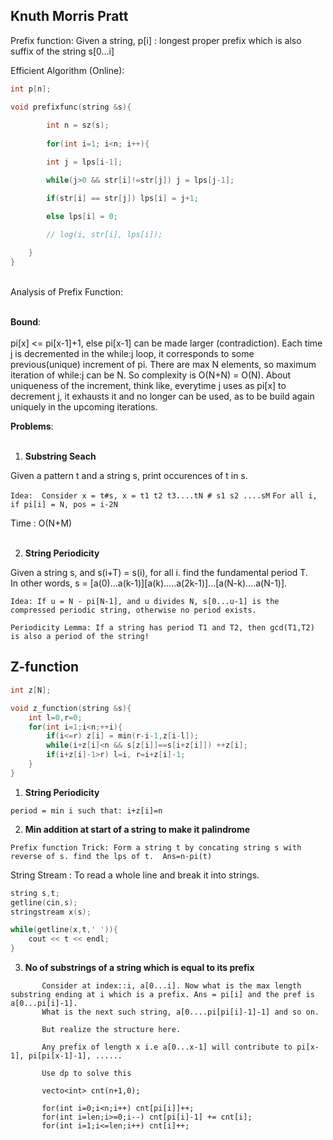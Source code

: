 ## Knuth Morris Pratt 

Prefix function: Given a string, p[i] : longest proper prefix which is also suffix of the string s[0...i] 

Efficient Algorithm (Online): 

```cpp
int p[n];

void prefixfunc(string &s){
        
        int n = sz(s);
        
    	for(int i=1; i<n; i++){

		int j = lps[i-1];

		while(j>0 && str[i]!=str[j]) j = lps[j-1];

		if(str[i] == str[j]) lps[i] = j+1;

		else lps[i] = 0;
		
		// log(i, str[i], lps[i]);

	}
}
```
</br>
Analysis of Prefix Function: 
</br>
</br>

**Bound**: 
</br>
</br>
pi[x] <= pi[x-1]+1, else pi[x-1] can be made larger (contradiction).
Each time j is decremented in the while:j loop, it corresponds to some previous(unique) increment of pi. There are max N elements, so maximum iteration of while:j can be N. So complexity is O(N+N) = O(N). About uniqueness of the increment, think like, everytime j uses as pi[x] to decrement j, it exhausts it and no longer can be used, as to be build again uniquely in the upcoming iterations.

**Problems**:
</br>
</br>

1. **Substring Seach**

Given a pattern t and a string s, print occurences of t in s.

```Idea:  Consider x = t#s, x = t1 t2 t3....tN # s1 s2 ....sM```
```For all i, if pi[i] = N, pos = i-2N```

Time : O(N+M)
</br>
</br>

2. **String Periodicity**

Given a string s, and s(i+T) = s(i), for all i. find the fundamental period T.</br>
In other words, s = [a(0)...a(k-1)][a(k).....a(2k-1)]...[a(N-k)....a(N-1)]. 
</br>

```Idea: If u = N - pi[N-1], and u divides N, s[0...u-1] is the compressed periodic string, otherwise no period exists.```

```Periodicity Lemma: If a string has period T1 and T2, then gcd(T1,T2) is also a period of the string!```

## Z-function

```cpp
int z[N];

void z_function(string &s){
    int l=0,r=0;
    for(int i=1;i<n;++i){
        if(i<=r) z[i] = min(r-i-1,z[i-l]);
        while(i+z[i]<n && s[z[i]]==s[i+z[i]]) ++z[i];
        if(i+z[i]-1>r) l=i, r=i+z[i]-1;
    }
}
```

1. **String Periodicity**

```period = min i such that: i+z[i]=n```

2. **Min addition at start of a string to make it palindrome**

`Prefix function Trick: Form a string t by concating string s with reverse of s. find the lps of t.  Ans=n-pi(t)`

String Stream : To read a whole line and break it into strings.
</br>
```cpp
string s,t;
getline(cin,s);
stringstream x(s);

while(getline(x,t,' ')){
    cout << t << endl;
}
```

3. **No of substrings of a string which is equal to its prefix**

```
       Consider at index::i, a[0...i]. Now what is the max length substring ending at i which is a prefix. Ans = pi[i] and the pref is a[0...pi[i]-1].
       What is the next such string, a[0....pi[pi[i]-1]-1] and so on. 
       
       But realize the structure here.
       
       Any prefix of length x i.e a[0...x-1] will contribute to pi[x-1], pi[pi[x-1]-1], ......
       
       Use dp to solve this
       
       vecto<int> cnt(n+1,0);
       
       for(int i=0;i<n;i++) cnt[pi[i]]++;
       for(int i=len;i>=0;i--) cnt[pi[i]-1] += cnt[i];
       for(int i=1;i<=len;i++) cnt[i]++;
              
```

